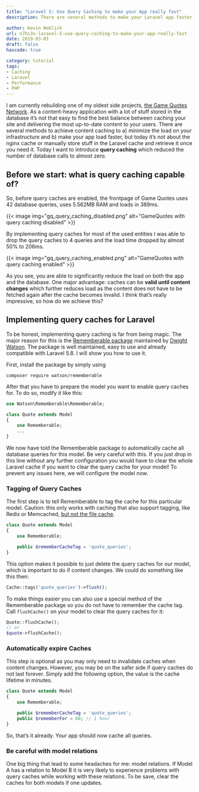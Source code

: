 ```yaml
---
title: "Laravel 5: Use Query Caching to make your App really fast"
description: There are several methods to make your Laravel app faster by using caching. Today I want to introduce query caching which reduced the number of database calls to almost zero.

author: Kevin Woblick
url: n7hs3x-laravel-5-use-query-caching-to-make-your-app-really-fast
date: 2019-03-01
draft: false
hascode: true

category: tutorial
tags:
- Caching
- Laravel
- Performance
- PHP
---
```


I am currently rebuilding one of my oldest side projects, [the Game Quotes Network](https://game-quotes.com/). As a content-heavy application with a lot of stuff stored in the database it’s not that easy to find the best balance between caching your site and delivering the most up-to-date content to your users. There are several methods to achieve content caching to a) minimize the load on your infrastructure and b) make your app load faster, but today it’s not about the nginx cache or manually store stuff in the Laravel cache and retrieve it once you need it. Today I want to introduce **query caching** which reduced the number of database calls to almost zero.

## Before we start: what is query caching capable of?

So, before query caches are enabled, the frontpage of Game Quotes uses 42 database queries, uses 5.562MB RAM and loads in 389ms.

{{< image img="gq_query_caching_disabled.png" alt="GameQuotes with query caching disabled" >}}

By implementing query caches for most of the used entities I was able to drop the query caches to 4 queries and the load time dropped by almost 50% to 206ms.

{{< image img="gq_query_caching_enabled.png" alt="GameQuotes with query caching enabled" >}}

As you see, you are able to significantly reduce the load on both the app and the database. One major advantage: caches can be **valid until content changes** which further reduces load as the content does not have to be fetched again after the cache becomes invalid. I think that’s really impressive, so how do we achieve this?

## Implementing query caches for Laravel

To be honest, implementing query caching is far from being magic. The major reason for this is the [Rememberable package](https://github.com/dwightwatson/rememberable) maintained by [Dwight Watson](https://github.com/dwightwatson). The package is well maintained, easy to use and already compatible with Laravel 5.8. I will show you how to use it.

First, install the package by simply using

```shell
composer require watson/rememberable
```

After that you have to prepare the model you want to enable query caches for. To do so, modify it like this:

```php
use Watson\Rememberable\Rememberable;

class Quote extends Model
{
    use Rememberable;
    ...
}
```

We now have told the Rememberable package to automatically cache all database queries for this model. Be very careful with this. If you just drop in this line without any further configuration you would have to clear the whole Laravel cache if you want to clear the query cache for your model! To prevent any issues here, we will configure the model now.

### Tagging of Query Caches

The first step is to tell Rememberable to tag the cache for this particular model. Caution: this only works with caching that also support tagging, like Redis or Memcached, [but not the file cache](https://laravel.com/docs/5.7/cache#cache-tags).

```php
class Quote extends Model
{
    use Rememberable;

    public $rememberCacheTag = 'quote_queries';
}
```

This option makes it possible to just delete the query caches for our model, which is important to do if content changes. We could do something like this then:

```php
Cache::tags('quote_queries')->flush();
```

To make things easier you can also use a special method of the Rememberable package so you do not have to remember the cache tag. Call `flushCache()` on your model to clear the query caches for it:

```php
Quote::flushCache();
// or
$quote->flushCache();
```

### Automatically expire Caches

This step is optional as you may only need to invalidate caches when content changes. However, you may be on the safer side if query caches do not last forever. Simply add the following option, the value is the cache lifetime in minutes.

```php
class Quote extends Model
{
    use Rememberable;

    public $rememberCacheTag = 'quote_queries';
    public $rememberFor = 60; // 1 hour
}
```

So, that’s it already. Your app should now cache all queries.

### Be careful with model relations

One big thing that lead to some headaches for me: model relations. If Model A has a relation to Model B it is very likely to experience problems with query caches while working with these relations. To be save, clear the caches for both models if one updates.
